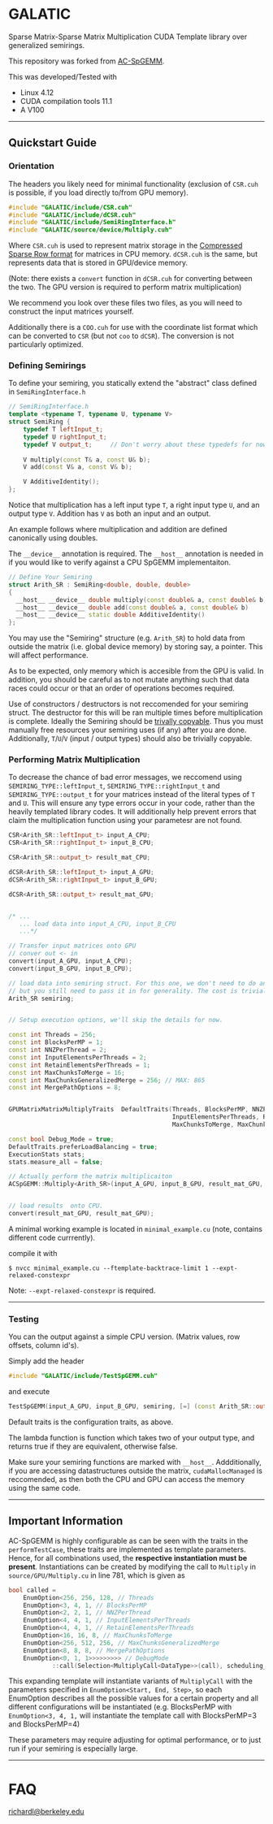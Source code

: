 # GALATIC

Sparse Matrix-Sparse Matrix Multiplication CUDA Template library over generalized semirings.

This repository was forked from [AC-SpGEMM](https://github.com/GPUPeople/ACSpGEMM).

This was developed/Tested with
* Linux 4.12
* CUDA compilation tools 11.1
* A V100

---

## Quickstart Guide

### **Orientation**

The headers you likely need for minimal functionality (exclusion of `CSR.cuh` is possible, if you load directly  to/from GPU memory).

```c++
#include "GALATIC/include/CSR.cuh"
#include "GALATIC/include/dCSR.cuh"
#include "GALATIC/include/SemiRingInterface.h"
#include "GALATIC/source/device/Multiply.cuh"
```

Where `CSR.cuh` is used to represent matrix storage in the [Compressed Sparse Row format](https://en.wikipedia.org/wiki/Sparse_matrix) for matrices in CPU memory.  `dCSR.cuh` is the same, but represents data that is stored in GPU/device memory.  

(Note: there exists a `convert` function  in `dCSR.cuh` for converting between the two. The GPU version is required to perform matrix multiplication)

We recommend you look over these files two files, as you will need to construct the input matrices yourself.

Additionally there is a `COO.cuh` for use with the coordinate list format which can be converted to `CSR` (but not `coo` to `dCSR`). The conversion is not particularly optimized.

### **Defining Semirings**

To define your semiring, you statically extend the "abstract" class defined in `SemiRingInterface.h` 
```C++
// SemiRingInterface.h
template <typename T, typename U, typename V>
struct SemiRing {
    typedef T leftInput_t;
    typedef U rightInput_t;
    typedef V output_t;     // Don't worry about these typedefs for now 
    
    V multiply(const T& a, const U& b);
    V add(const V& a, const V& b);

    V AdditiveIdentity();
};
```

Notice that multiplication has a left input type `T`, a right input type `U`, and an output type `V`. Addition has `V` as both an input and an output.

An example follows where multiplication and addition are defined canonically using doubles.

The `__device__` annotation is required.  The `__host__` annotation is needed in if you would like to verify against a CPU SpGEMM implementaiton.

``` c++
// Define Your Semiring
struct Arith_SR : SemiRing<double, double, double>
{
  __host__ __device__ double multiply(const double& a, const double& b) { return a * b; }
  __host__ __device__ double add(const double& a, const double& b)      { return a + b; }
  __host__ __device__ static double AdditiveIdentity()                  { return     0; }
};

```
You may use the "Semiring" structure (e.g. `Arith_SR`) to hold data from outside the matrix (i.e. global device memory) by storing say, a pointer. This will affect performance. 

As to be expected, only memory which is accesible from the GPU is valid. In addition, you should be careful as to not mutate anything such that data races could occur or that an order of operations becomes required.

Use of constructors / destructors is not reccomended for your semiring struct. The destructor for this will be ran multiple times before multiplication is complete. Ideally the Semiring should be [trivally copyable](https://en.cppreference.com/w/cpp/named_req/TriviallyCopyable). Thus you must manually free resources your semiring uses (if any) after you are done.  Additionally, `T`/`U`/`V`  (input / output types) should also be trivially copyable.


### Performing Matrix Multiplication

To decrease the chance of bad error messages, we reccomend using `SEMIRING_TYPE::leftInput_t`, `SEMIRING_TYPE::rightInput_t` and `SEMIRING_TYPE::output_t` for your matrices instead of the literal types of `T` and `U`. This will ensure any type errors occur in your code, rather than the heavily templated library codes.  It will additionally help prevent errors that claim the multiplication function using your parametesr are not found.

```C++
CSR<Arith_SR::leftInput_t> input_A_CPU;
CSR<Arith_SR::rightInput_t> input_B_CPU;

CSR<Arith_SR::output_t> result_mat_CPU;

dCSR<Arith_SR::leftInput_t> input_A_GPU;
dCSR<Arith_SR::rightInput_t> input_B_GPU;

dCSR<Arith_SR::output_t> result_mat_GPU;


/* ...
   ... load data into input_A_CPU, input_B_CPU
   ...*/

// Transfer input matrices onto GPU
// conver out <- in
convert(input_A_GPU, input_A_CPU);
convert(input_B_GPU, input_B_CPU);

// load data into semiring struct. For this one, we don't need to do anything,
// but you still need to pass it in for generality. The cost is trivial.
Arith_SR semiring;


// Setup execution options, we'll skip the details for now.

const int Threads = 256;
const int BlocksPerMP = 1;
const int NNZPerThread = 2;
const int InputElementsPerThreads = 2;
const int RetainElementsPerThreads = 1;
const int MaxChunksToMerge = 16;
const int MaxChunksGeneralizedMerge = 256; // MAX: 865
const int MergePathOptions = 8;


GPUMatrixMatrixMultiplyTraits  DefaultTraits(Threads, BlocksPerMP, NNZPerThread,
                                             InputElementsPerThreads, RetainElementsPerThreads,
                                             MaxChunksToMerge, MaxChunksGeneralizedMerge, MergePathOptions);

const bool Debug_Mode = true;
DefaultTraits.preferLoadBalancing = true;
ExecutionStats stats;
stats.measure_all = false;

// Actually perform the matrix multiplicaiton
ACSpGEMM::Multiply<Arith_SR>(input_A_GPU, input_B_GPU, result_mat_GPU, DefaultTraits, stats, Debug_Mode, semiring);


// load results  onto CPU.
convert(result_mat_GPU, result_mat_GPU);

```

A minimal working example is located in `minimal_example.cu` (note, contains different code currrently).

compile it with

`$ nvcc minimal_example.cu --ftemplate-backtrace-limit 1 --expt-relaxed-constexpr`

Note: `--expt-relaxed-constexpr` is required.


----



### Testing
You can the output against a simple CPU version. (Matrix values, row offsets, column id's).

Simply add the header
```cpp 
#include "GALATIC/include/TestSpGEMM.cuh"
```

and execute	

```cpp
TestSpGEMM(input_A_GPU, input_B_GPU, semiring, [=] (const Arith_SR::output_t &a, const Arith_SR::output_t &b) { return std::abs(a-b) < 0.01; }, DefaultTraits);
```

Default traits is the configuration traits, as 
above. 

The lambda function is function which takes two of your output type, and returns true if they are equivalent, otherwise false. 

Make sure your semiring functions are marked with `__host__`. Addditionally, if you are accessing datastructures outside the matrix, `cudaMallocManaged` is reccomended, as then both the CPU and GPU can access the memory using the same code. 

---
## Important Information


AC-SpGEMM is highly configurable as can be seen with the traits in the `performTestCase`, these traits are implemented as template parameters.
Hence, for all combinations used, the **respective instantiation must be present**.
Instantiations can be created by modifying the call to `Multiply` in `source/GPU/Multiply.cu` in line 781, which is given as
```cpp
bool called = 
	EnumOption<256, 256, 128, // Threads
	EnumOption<3, 4, 1, // BlocksPerMP
	EnumOption<2, 2, 1, // NNZPerThread
	EnumOption<4, 4, 1, // InputElementsPerThreads
	EnumOption<4, 4, 1, // RetainElementsPerThreads
	EnumOption<16, 16, 8, // MaxChunksToMerge
	EnumOption<256, 512, 256, // MaxChunksGeneralizedMerge
	EnumOption<8, 8, 8, // MergePathOptions
	EnumOption<0, 1, 1>>>>>>>>> // DebugMode
			::call(Selection<MultiplyCall<DataType>>(call), scheduling_traits.Threads, scheduling_traits.BlocksPerMp, scheduling_traits.NNZPerThread, scheduling_traits.InputElementsPerThreads, scheduling_traits.RetainElementsPerThreads, scheduling_traits.MaxChunksToMerge, scheduling_traits.MaxChunksGeneralizedMerge, scheduling_traits.MergePathOptions, (int)Debug_Mode);
```
This expanding template will instantiate variants of `MultiplyCall` with the parameters specified in `EnumOption<Start, End, Step>`, so each EnumOption describes all the possible values for a certain property and all different configurations will be instantiated (e.g. BlocksPerMP with `EnumOption<3, 4, 1,` will instantiate the template call with BlocksPerMP=3 and BlocksPerMP=4)

These parameters may require adjusting for optimal performance, or to just run if your semiring is especially large.

---
# FAQ
richardl@berkeley.edu
